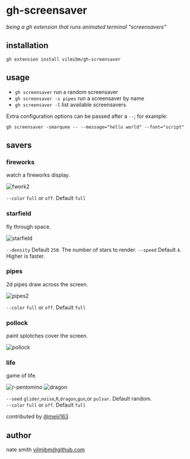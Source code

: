 # gh-screensaver

_being a gh extension that runs animated terminal "screensavers"_

## installation

```
gh extension install vilmibm/gh-screensaver
```

## usage

- `gh screensaver` run a random screensaver
- `gh screensaver -s pipes` run a screensaver by name
- `gh screensaver -l` list available screensavers

Extra configuration options can be passed after a `--`; for example:

```
gh screensaver -smarquee -- --message="hello world" --font="script"
```

## savers

### fireworks

watch a fireworks display.

![fwork2](https://user-images.githubusercontent.com/98482/134737299-aa306b69-ceb4-49c1-95c8-3582d195250c.gif)

`--color` `full` or `off`. Default `full`

### starfield

fly through space.

![starfield](https://user-images.githubusercontent.com/98482/134737341-701d0e7d-476f-4a29-8309-d34b4935c6a3.gif)

`--density` Default `250`. The number of stars to render.
`--speed` Default `4`. Higher is faster.

### pipes

2d pipes draw across the screen.

![pipes2](https://user-images.githubusercontent.com/98482/134737439-34967494-7742-4c55-b92c-da17d6f9f5a9.gif)

`--color` `full` or `off`. Default `full`

### pollock

paint splotches cover the screen.

![pollock](https://user-images.githubusercontent.com/98482/134737473-b5a6a046-58e2-4471-b3c6-3ee191a47af6.gif)

### life
game of life.  

![r-pentomino](https://i.imgur.com/Qq3c0N1.gif)
![dragon](https://media.giphy.com/media/PwIywr183ioixLHqHX/giphy.gif)

`--seed` `glider`,`noise`,`R`,`dragon`,`gun`,or `pulsar`. Default random.  
`--color` `full` or `off`. Default `full`

contributed by [@meiji163](https://github.com/meiji163)

## author

nate smith <vilmibm@github.com>
